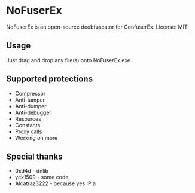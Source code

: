 # NoFuserEx
NoFuserEx is an open-source deobfuscator for ConfuserEx.
License: MIT.

## Usage
Just drag and drop any file(s) onto NoFuserEx.exe.

## Supported protections
* Compressor
* Anti-tamper
* Anti-dumper
* Anti-debugger
* Resources
* Constants
* Proxy calls
* Working on more

## Special thanks
* 0xd4d - dnlib
* yck1509 - some code
* Alcatraz3222 - because yes :P
a
